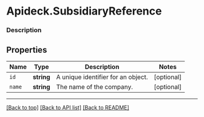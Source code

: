 # Apideck.SubsidiaryReference

### Description

## Properties
Name | Type | Description | Notes
------------ | ------------- | ------------- | -------------
`id` | **string** | A unique identifier for an object. | [optional] 
`name` | **string** | The name of the company. | [optional] 





---

[[Back to top]](#) [[Back to API list]](../../../../README.md#documentation-for-api-endpoints) [[Back to README]](../../../../README.md)


